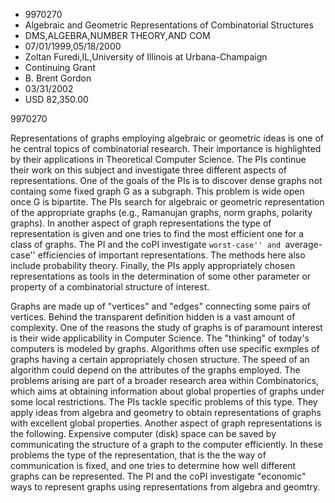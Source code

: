 
* 9970270
* Algebraic and Geometric Representations of Combinatorial Structures
* DMS,ALGEBRA,NUMBER THEORY,AND COM
* 07/01/1999,05/18/2000
* Zoltan Furedi,IL,University of Illinois at Urbana-Champaign
* Continuing Grant
* B. Brent Gordon
* 03/31/2002
* USD 82,350.00

9970270

Representations of graphs employing algebraic or geometric ideas is one of he
central topics of combinatorial research. Their importance is highlighted by
their applications in Theoretical Computer Science. The PIs continue their work
on this subject and investigate three different aspects of representations. One
of the goals of the PIs is to discover dense graphs not containg some fixed
graph G as a subgraph. This problem is wide open once G is bipartite. The PIs
search for algebraic or geometric representation of the appropriate graphs
(e.g., Ramanujan graphs, norm graphs, polarity graphs). In another aspect of
graph representations the type of representation is given and one tries to find
the most efficient one for a class of graphs. The PI and the coPI investigate
``worst-case'' and ``average-case'' efficiencies of important representations.
The methods here also include probability theory. Finally, the PIs apply
appropriately chosen representations as tools in the determination of some other
parameter or property of a combinatorial structure of interest.

Graphs are made up of "vertices" and "edges" connecting some pairs of vertices.
Behind the transparent definition hidden is a vast amount of complexity. One of
the reasons the study of graphs is of paramount interest is their wide
applicability in Computer Science. The "thinking" of today's computers is
modeled by graphs. Algorithms often use specific exmples of graphs having a
certain appropriately chosen structure. The speed of an algorithm could depend
on the attributes of the graphs employed. The problems arising are part of a
broader research area within Combinatorics, which aims at obtaining information
about global properties of graphs under some local restrictions. The PIs tackle
specific problems of this type. They apply ideas from algebra and geometry to
obtain representations of graphs with excellent global properties. Another
aspect of graph representations is the following. Expensive computer (disk)
space can be saved by communicating the structure of a graph to the computer
efficiently. In these problems the type of the representation, that is the the
way of communication is fixed, and one tries to determine how well different
graphs can be represented. The PI and the coPI investigate "economic" ways to
represent graphs using representations from algebra and geomtry.
